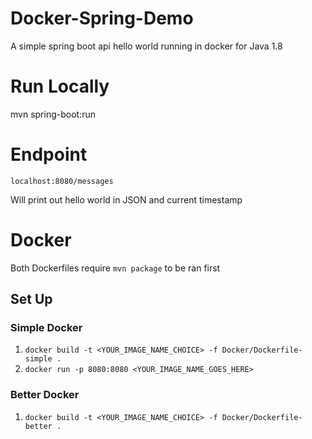 # Docker-Spring-Demo
A simple spring boot api hello world running in docker for Java 1.8

# Run Locally
mvn spring-boot:run

# Endpoint
`localhost:8080/messages`

Will print out hello world in JSON and current timestamp

# Docker
Both Dockerfiles require `mvn package` to be ran first
## Set Up
### Simple Docker
1. `docker build -t <YOUR_IMAGE_NAME_CHOICE> -f Docker/Dockerfile-simple .`
1. `docker run -p 8080:8080 <YOUR_IMAGE_NAME_GOES_HERE>`

### Better Docker
1. `docker build -t <YOUR_IMAGE_NAME_CHOICE> -f Docker/Dockerfile-better .`
